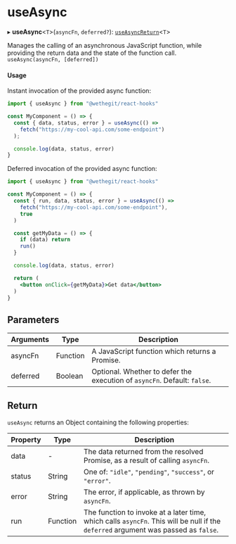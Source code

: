 # useAsync

▸ **useAsync**\<`T`\>(`asyncFn`, `deferred?`): [`useAsyncReturn`](#return)\<`T`\>

Manages the calling of an asynchronous JavaScript function, while providing the return data and the state of the function call.
`useAsync(asyncFn, [deferred])`

#### Usage

Instant invocation of the provided async function:

```jsx
import { useAsync } from "@wethegit/react-hooks"

const MyComponent = () => {
  const { data, status, error } = useAsync(() =>
    fetch("https://my-cool-api.com/some-endpoint")
  );

  console.log(data, status, error)
}
```

Deferred invocation of the provided async function:

```jsx
import { useAsync } from "@wethegit/react-hooks"

const MyComponent = () => {
  const { run, data, status, error } = useAsync(() =>
    fetch("https://my-cool-api.com/some-endpoint"),
    true
  )

  const getMyData = () => {
    if (data) return
    run()
  }

  console.log(data, status, error)

  return (
    <button onClick={getMyData}>Get data</button>
  )
}
```

## Parameters

| Arguments   | Type     | Description |
| ----------- | -------- | ----------- |
| asyncFn     | Function | A JavaScript function which returns a Promise. |
| deferred    | Boolean  | Optional. Whether to defer the execution of `asyncFn`. Default: `false`. |

## Return

`useAsync` returns an Object containing the following properties:

| Property | Type     | Description |
| -------- | -------- | ----------- |
| data     | -        | The data returned from the resolved Promise, as a result of calling `asyncFn`. |
| status   | String   | One of: `"idle"`, `"pending"`, `"success"`, or `"error"`. |
| error    | String   | The error, if applicable, as thrown by `asyncFn`. |
| run      | Function | The function to invoke at a later time, which calls `asyncFn`. This will be null if the `deferred` argument was passed as `false`. |

